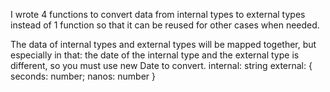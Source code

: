 I wrote 4 functions to convert data from internal types to external types instead of 1 function so that it can be reused for other cases when needed.

The data of internal types and external types will be mapped together, but especially in that: the date of the internal type and the external type is different, so you must use new Date to convert.
  internal: string
  external: { seconds: number; nanos: number }
